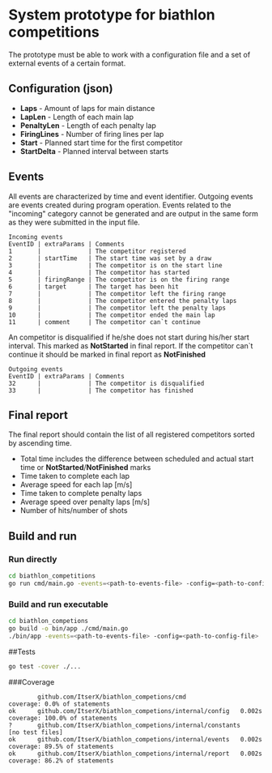 # System prototype for biathlon competitions
The prototype must be able to work with a configuration file and a set of external events of a certain format.

## Configuration (json)

- **Laps**        - Amount of laps for main distance
- **LapLen**      - Length of each main lap
- **PenaltyLen**  - Length of each penalty lap
- **FiringLines** - Number of firing lines per lap
- **Start**       - Planned start time for the first competitor
- **StartDelta**  - Planned interval between starts

## Events
All events are characterized by time and event identifier. Outgoing events are events created during program operation. Events related to the "incoming" category cannot be generated and are output in the same form as they were submitted in the input file.
```
Incoming events
EventID | extraParams | Comments
1       |             | The competitor registered
2       | startTime   | The start time was set by a draw
3       |             | The competitor is on the start line
4       |             | The competitor has started
5       | firingRange | The competitor is on the firing range
6       | target      | The target has been hit
7       |             | The competitor left the firing range
8       |             | The competitor entered the penalty laps
9       |             | The competitor left the penalty laps
10      |             | The competitor ended the main lap
11      | comment     | The competitor can`t continue
```
An competitor is disqualified if he/she does not start during his/her start interval. This marked as **NotStarted** in final report.
If the competitor can`t continue it should be marked in final report as **NotFinished**

```
Outgoing events
EventID | extraParams | Comments
32      |             | The competitor is disqualified
33      |             | The competitor has finished
```

## Final report
The final report should contain the list of all registered competitors
sorted by ascending time.
- Total time includes the difference between scheduled and actual start time or **NotStarted**/**NotFinished** marks
- Time taken to complete each lap
- Average speed for each lap [m/s]
- Time taken to complete penalty laps
- Average speed over penalty laps [m/s]
- Number of hits/number of shots

## Build and run
### Run directly
```bash
cd biathlon_competitions
go run cmd/main.go -events=<path-to-events-file> -config=<path-to-config-file>
```
### Build and run executable
```bash
cd biathlon_competions
go build -o bin/app ./cmd/main.go
./bin/app -events=<path-to-events-file> -config=<path-to-config-file> 
```

##Tests
```bash 
go test -cover ./...
```
###Coverage
```
        github.com/ItserX/biathlon_competions/cmd               coverage: 0.0% of statements
ok      github.com/ItserX/biathlon_competions/internal/config   0.002s  coverage: 100.0% of statements
?       github.com/ItserX/biathlon_competions/internal/constants        [no test files]
ok      github.com/ItserX/biathlon_competions/internal/events   0.002s  coverage: 89.5% of statements
ok      github.com/ItserX/biathlon_competions/internal/report   0.002s  coverage: 86.2% of statements
```
